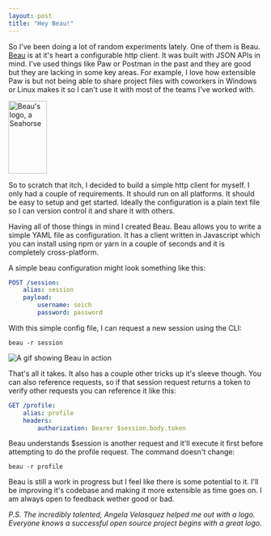 ```yaml
---
layout: post
title: "Hey Beau!"
---
```

So I've been doing a lot of random experiments lately. One of them is Beau. [Beau](https://github.com/seich/beau) is at it's heart a configurable http client. It was built with JSON APIs in mind. I've used things like Paw or Postman in the past and they are good but they are lacking in some key areas. For example, I love how extensible Paw is but not being able to share project files with coworkers in Windows or Linux makes it so I can't use it with most of the teams I've worked with.

<img src="http://files.martianwabbit.com/beau.png" alt="Beau's logo, a Seahorse" height="144" width="76">

So to scratch that itch, I decided to build a simple http client for myself. I only had a couple of requirements. It should run on all platforms. It should be easy to setup and get started. Ideally the configuration is a plain text file so I can version control it and share it with others.

Having all of those things in mind I created Beau. Beau allows you to write a simple YAML file as configuration. It has a client written in Javascript which you can install using npm or yarn in a couple of seconds and it is completely cross-platform.

A simple beau configuration might look something like this:

``` yaml
POST /session:
    alias: session
    payload:
        username: seich
        password: password
```

With this simple config file, I can request a new session using the CLI:

    beau -r session

![A gif showing Beau in action](http://files.martianwabbit.com/beau.gif)

That's all it takes. It also has a couple other tricks up it's sleeve though. You can also reference requests, so if that session request returns a token to verify other requests you can reference it like this:

``` yaml
GET /profile:
    alias: profile
    headers:
        authorization: Bearer $session.body.token
```

Beau understands $session is another request and it'll execute it first before attempting to do the profile request. The command doesn't change:

    beau -r profile

Beau is still a work in progress but I feel like there is some potential to it. I'll be improving it's codebase and making it more extensible as time goes on. I am always open to feedback wether good or bad.

*P.S. The incredibly talented, Angela Velasquez helped me out with a logo. Everyone knows a successful open source project begins with a great logo.*
